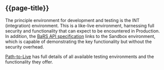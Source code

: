 ## {{page-title}}


The principle environment for development and testing is the INT (integration) environment. This is a like-live environment, harnessing full security and functionality that can expect to be encountered in Production. In addition, the [BaRS API specification](https://digital.nhs.uk/developer/api-catalogue/booking-and-referral-fhir) links to the Sandbox environment, which is capable of demonstrating the key functionality but without the security overhead.

[Path-to-Live](https://digital.nhs.uk/services/path-to-live-environments#environments) has full details of all available testing environments and the functionality they offer.
